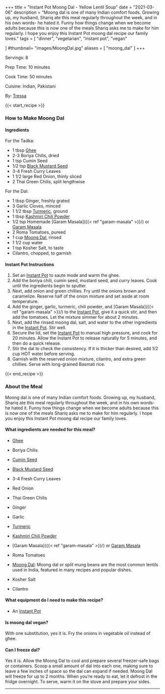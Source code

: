+++
title = "Instant Pot Moong Dal - Yellow Lentil Soup"
date = "2021-03-06"
description = "Moong dal is one of many Indian comfort foods. Growing up, my husband, Shariq ate this meal regularly throughout the week, and in his own words- he hated it. Funny how things change when we become adults because this is now one of the meals Shariq asks me to make for him regularly. I hope you enjoy this Instant Pot moong dal recipe our family loves."
tags = [
    "dinner",
    "vegetarian", 
    "instant pot", 
    "vegan"
    
]
#thumbnail= "images/MoongDal.jpg"
aliases = [
"moong_dal"
]
+++

Servings: 8 <!--more-->

Prep Time: 10 minutes

Cook Time: 50 minutes 

Cuisine: Indian, Pakistani

By: [Tressa](https://www.jamilghar.com/about/)

{{< start_recipe >}}

### How to Make Moong Dal 

#### Ingredients  

For the Tadka: 

* 1 tbsp [Ghee](https://amzn.to/2ZkJkrW) 
* 2-3 Boriya Chilis, dried 
* 1 tsp Cumin Seed
* 1/2 tsp [Black Mustard Seed](https://amzn.to/3eNP1rC)
* 3-4 Fresh Curry Leaves   
* 1 1/2 large Red Onion, thinly sliced
* 2 Thai Green Chilis, split lengthwise 

For the Dal: 

* 1 tbsp Ginger, freshly grated 
* 3 Garlic Cloves, minced 
* 1 1/2 tbsp [Turmeric](https://amzn.to/3rWz3iD), ground 
* 1 tbsp [Kashmiri Chili Powder](https://amzn.to/3jP2lMC) 
* 1/2 tsp Homemade [Garam Masala]({{< ref "garam-masala" >}}/) or [Garam Masala](https://amzn.to/3u0tvEX)
* 2 Roma Tomatoes, pureed 
* 1 cup [Moong Dal](https://amzn.to/3rCtNAB), rinsed   
* 1 1/2 cup water 
* 1 tsp Kosher Salt, to taste
* Cilantro, chopped, to garnish 

#### Instant Pot Instructions 

1. Set an [Instant Pot](https://amzn.to/3qfNYCZ) to saute mode and warm the ghee. 
2. Add the boriya chili, cumin seed, mustard seed, and curry leaves. Cook until the ingredients begin to sputter. 
3. Next, add onion and green chillies. Fry until the onions brown and caramelize. Reserve half of the onion mixture and set aside at room temperature. 
4. Add the ginger, garlic, turmeric, chili powder, and [Garam Masala]({{< ref "garam-masala" >}}/) to the [Instant Pot](https://amzn.to/3qfNYCZ), give it a quick stir, and then add the tomatoes. Let the mixture simmer for about 2 minutes. 
5. Next, add the rinsed moong dal, salt, and water to the other ingredients in the [Instant Pot](https://amzn.to/3qfNYCZ). Stir well. 
6. Secure the lid, set the [Instant Pot](https://amzn.to/3qfNYCZ) to manual high pressure, and cook for 20 minutes. Allow the Instant Pot to release naturally for 5 minutes, and then do a quick release. 
7. Stir the dal to check the consistency. If it is thicker than desired, add 1/2 cup HOT water before serving. 
8. Garnish with the reserved onion mixture, cilantro, and extra green chillies. Serve with long-grained Basmati rice. 

{{< end_recipe >}}

### About the Meal 

Moong dal is one of many Indian comfort foods. Growing up, my husband, Shariq ate this meal regularly throughout the week, and in his own words- he hated it. Funny how things change when we become adults because this is now one of the meals Shariq asks me to make for him regularly. I hope you enjoy this Instant Pot moong dal recipe our family loves. 

#### What ingredients are needed for this meal?

* [Ghee](https://amzn.to/2ZkJkrW) 

* Boriya Chilis 

* [Cumin Seed](https://amzn.to/3o2QWws)

* [Black Mustard Seed](https://amzn.to/3eNP1rC)

* 3-4 Fresh Curry Leaves   

* Red Onion

* Thai Green Chilis 

*  Ginger

* Garlic 

* [Turmeric](https://amzn.to/3rWz3iD)
 
* [Kashmiri Chili Powder](https://amzn.to/3jP2lMC) 

* [Garam Masala]({{< ref "garam-masala" >}}/) or [Garam Masala](https://amzn.to/3u0tvEX)

* Roma Tomatoes

* [Moong Dal](https://amzn.to/3rCtNAB): Moong dal or split mung beans are the most common lentils used in India, featured in many recipes and popular dishes.  

* Kosher Salt

* Cilantro

#### What equipment do I need to make this recipe?

* An [Instant Pot](https://amzn.to/3qCCLwi) 

#### Is moong dal vegan? 

With one substitution, yes it is. Fry the onions in vegetable oil instead of ghee. 

#### Can I freeze dal? 

Yes it is. Allow the Moong Dal to cool and prepare several freezer-safe bags or containers. Scoop a small amount of dal into each one, making sure to leave a few inches of space so the dal can expand if needed. Moong Dal will freeze for up to 2 months. When you’re ready to eat, let it defrost in the fridge overnight. To serve, warm it on the stove and prepare your sides.

---- 

